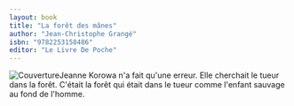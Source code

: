 ```yaml
---
layout: book
title: "La forêt des mânes"
author: "Jean-Christophe Grangé"
isbn: "9782253158486"
editor: "Le Livre De Poche"
---
```

![Couverture](/img/9782253158486.jpg)Jeanne Korowa n'a fait qu'une erreur.
Elle cherchait le tueur dans la forêt. C'était la forêt qui était dans le tueur comme l'enfant sauvage au fond de l'homme.
